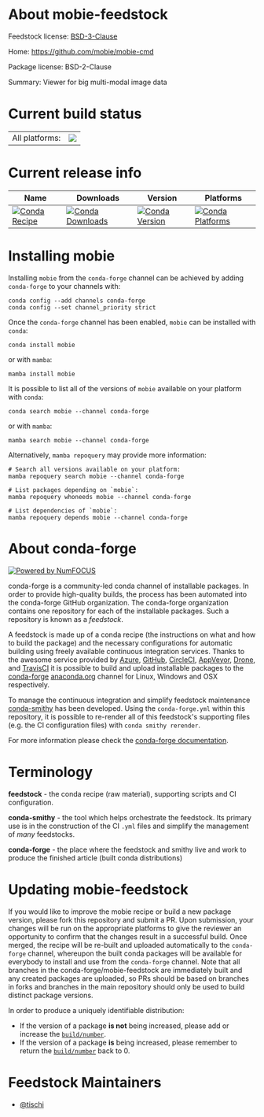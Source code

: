 About mobie-feedstock
=====================

Feedstock license: [BSD-3-Clause](https://github.com/conda-forge/mobie-feedstock/blob/main/LICENSE.txt)

Home: https://github.com/mobie/mobie-cmd

Package license: BSD-2-Clause

Summary: Viewer for big multi-modal image data

Current build status
====================


<table><tr><td>All platforms:</td>
    <td>
      <a href="https://dev.azure.com/conda-forge/feedstock-builds/_build/latest?definitionId=18557&branchName=main">
        <img src="https://dev.azure.com/conda-forge/feedstock-builds/_apis/build/status/mobie-feedstock?branchName=main">
      </a>
    </td>
  </tr>
</table>

Current release info
====================

| Name | Downloads | Version | Platforms |
| --- | --- | --- | --- |
| [![Conda Recipe](https://img.shields.io/badge/recipe-mobie-green.svg)](https://anaconda.org/conda-forge/mobie) | [![Conda Downloads](https://img.shields.io/conda/dn/conda-forge/mobie.svg)](https://anaconda.org/conda-forge/mobie) | [![Conda Version](https://img.shields.io/conda/vn/conda-forge/mobie.svg)](https://anaconda.org/conda-forge/mobie) | [![Conda Platforms](https://img.shields.io/conda/pn/conda-forge/mobie.svg)](https://anaconda.org/conda-forge/mobie) |

Installing mobie
================

Installing `mobie` from the `conda-forge` channel can be achieved by adding `conda-forge` to your channels with:

```
conda config --add channels conda-forge
conda config --set channel_priority strict
```

Once the `conda-forge` channel has been enabled, `mobie` can be installed with `conda`:

```
conda install mobie
```

or with `mamba`:

```
mamba install mobie
```

It is possible to list all of the versions of `mobie` available on your platform with `conda`:

```
conda search mobie --channel conda-forge
```

or with `mamba`:

```
mamba search mobie --channel conda-forge
```

Alternatively, `mamba repoquery` may provide more information:

```
# Search all versions available on your platform:
mamba repoquery search mobie --channel conda-forge

# List packages depending on `mobie`:
mamba repoquery whoneeds mobie --channel conda-forge

# List dependencies of `mobie`:
mamba repoquery depends mobie --channel conda-forge
```


About conda-forge
=================

[![Powered by
NumFOCUS](https://img.shields.io/badge/powered%20by-NumFOCUS-orange.svg?style=flat&colorA=E1523D&colorB=007D8A)](https://numfocus.org)

conda-forge is a community-led conda channel of installable packages.
In order to provide high-quality builds, the process has been automated into the
conda-forge GitHub organization. The conda-forge organization contains one repository
for each of the installable packages. Such a repository is known as a *feedstock*.

A feedstock is made up of a conda recipe (the instructions on what and how to build
the package) and the necessary configurations for automatic building using freely
available continuous integration services. Thanks to the awesome service provided by
[Azure](https://azure.microsoft.com/en-us/services/devops/), [GitHub](https://github.com/),
[CircleCI](https://circleci.com/), [AppVeyor](https://www.appveyor.com/),
[Drone](https://cloud.drone.io/welcome), and [TravisCI](https://travis-ci.com/)
it is possible to build and upload installable packages to the
[conda-forge](https://anaconda.org/conda-forge) [anaconda.org](https://anaconda.org/)
channel for Linux, Windows and OSX respectively.

To manage the continuous integration and simplify feedstock maintenance
[conda-smithy](https://github.com/conda-forge/conda-smithy) has been developed.
Using the ``conda-forge.yml`` within this repository, it is possible to re-render all of
this feedstock's supporting files (e.g. the CI configuration files) with ``conda smithy rerender``.

For more information please check the [conda-forge documentation](https://conda-forge.org/docs/).

Terminology
===========

**feedstock** - the conda recipe (raw material), supporting scripts and CI configuration.

**conda-smithy** - the tool which helps orchestrate the feedstock.
                   Its primary use is in the construction of the CI ``.yml`` files
                   and simplify the management of *many* feedstocks.

**conda-forge** - the place where the feedstock and smithy live and work to
                  produce the finished article (built conda distributions)


Updating mobie-feedstock
========================

If you would like to improve the mobie recipe or build a new
package version, please fork this repository and submit a PR. Upon submission,
your changes will be run on the appropriate platforms to give the reviewer an
opportunity to confirm that the changes result in a successful build. Once
merged, the recipe will be re-built and uploaded automatically to the
`conda-forge` channel, whereupon the built conda packages will be available for
everybody to install and use from the `conda-forge` channel.
Note that all branches in the conda-forge/mobie-feedstock are
immediately built and any created packages are uploaded, so PRs should be based
on branches in forks and branches in the main repository should only be used to
build distinct package versions.

In order to produce a uniquely identifiable distribution:
 * If the version of a package **is not** being increased, please add or increase
   the [``build/number``](https://docs.conda.io/projects/conda-build/en/latest/resources/define-metadata.html#build-number-and-string).
 * If the version of a package **is** being increased, please remember to return
   the [``build/number``](https://docs.conda.io/projects/conda-build/en/latest/resources/define-metadata.html#build-number-and-string)
   back to 0.

Feedstock Maintainers
=====================

* [@tischi](https://github.com/tischi/)

